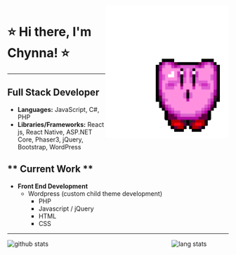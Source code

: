 <img align="right" style="height:300px" style="width:300px" style="margin-right:100px" alt="gif kirby" src="img/kirbyGif.gif"/>

# ⭐️ Hi there, I'm Chynna! ⭐️
------------------------------       

## **Full Stack Developer**
- **Languages:** JavaScript, C#, PHP
- **Libraries/Frameworks:** React js, React Native, ASP.NET Core, Phaser3, jQuery, Bootstrap, WordPress

## ** Current Work **
- **Front End Development**
  - Wordpress (custom child theme development)
    - PHP
    - Javascript / jQuery
    - HTML
    - CSS
---------------------------------  
<img align="right" style="margin-right:50px" alt="lang stats" src="https://github-readme-stats.vercel.app/api/top-langs/?username=chynnalew&layout=compact&theme=radical"/>

![github stats](https://github-readme-stats.vercel.app/api?username=chynnalew&theme=radical&show_icons=true)
